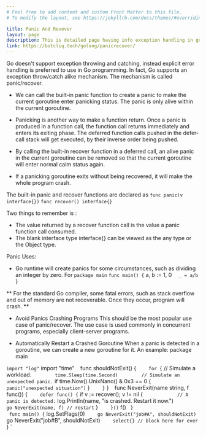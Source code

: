 ```yaml
---
# Feel free to add content and custom Front Matter to this file.
# To modify the layout, see https://jekyllrb.com/docs/themes/#overriding-theme-defaults

title: Panic And Revover
layout: page
description: This is detailed page having info exception handling in golang.
link: https://botcliq.tech/golang/panicrecover/
---
```


Go doesn't support exception throwing and catching, instead explicit error handling is preferred to use in Go programming. In fact, Go supports an exception throw/catch alike mechanism. The mechanism is called panic/recover.

 * We can call the built-in panic function to create a panic to make the current goroutine enter panicking status. The panic is only alive within the current goroutine.

 * Panicking is another way to make a function return. Once a panic is produced in a function call, the function call returns immediately and enters its exiting phase. The   deferred function calls pushed in the defer-call stack will get executed, by their inverse order being pushed.

 * By calling the built-in recover function in a deferred call, an alive panic in the current goroutine can be removed so that the current goroutine will enter normal calm status again.

 * If a panicking goroutine exits without being recovered, it will make the whole program crash.

The built-in panic and recover functions are declared as
	` func panic(v interface{}) `
	` func recover() interface{} `
  
Two things to remember is :
  * The value returned by a recover function call is the value a panic function call consumed.
  * The  blank interface type interface{} can be viewed as the any type or the Object type.
  
Panic Uses:
 * Go runtime will create panics for some circumstances, such as dividing an integer by zero. For
    ` package main
    `
    ` func main() {
    `   a, b := 1, 0
    `	_ = a/b
    ` }
    
 ** For the standard Go compiler, some fatal errors, such as stack overflow and out of memory are not recoverable. Once they occur, program will crash. **
 
 * Avoid Panics Crashing Programs
  This should be the most popular use case of panic/recover. The use case is used commonly in concurrent programs, especially client-server programs.
 
 * Automatically Restart a Crashed Goroutine
   When a panic is detected in a goroutine, we can create a new goroutine for it. An example:
   package main

` import "log"
`  import "time"
`
`  func shouldNotExit() {
`	  for {
`		  // Simulate a workload.
`		  time.Sleep(time.Second)
`
`		  // Simulate an unexpected panic.
`		  if time.Now().UnixNano() & 0x3 == 0 {
`			panic("unexpected situation")
`		  }
`	  }
` }
`
`  func NeverExit(name string, f func()) {
`	  defer func() {
`		  if v := recover(); v != nil {
`			  // A panic is detected.
`			  log.Println(name, "is crashed. Restart it now.")
`			  go NeverExit(name, f) // restart
`	  	}
`	  }()
`	  f()
`  }
`  
`  func main() {
`	  log.SetFlags(0)
`	  go NeverExit("job#A", shouldNotExit)
`	  go NeverExit("job#B", shouldNotExit)
`	  select{} // block here for ever
`  }
`  
  
  
